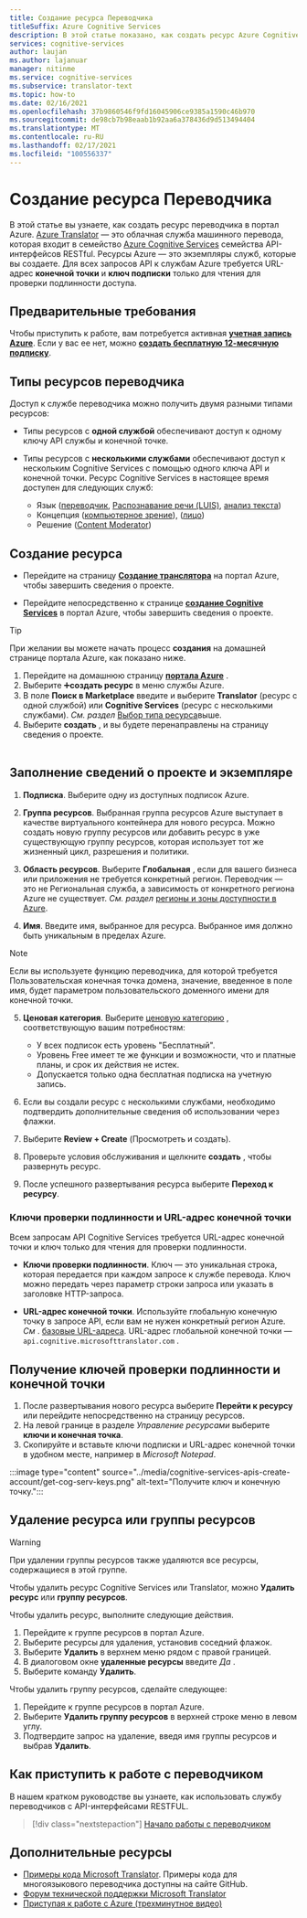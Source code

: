 ```yaml
---
title: Создание ресурса Переводчика
titleSuffix: Azure Cognitive Services
description: В этой статье показано, как создать ресурс Azure Cognitive Services Translator и получить ключ подписки и URL-адрес конечной точки.
services: cognitive-services
author: laujan
ms.author: lajanuar
manager: nitinme
ms.service: cognitive-services
ms.subservice: translator-text
ms.topic: how-to
ms.date: 02/16/2021
ms.openlocfilehash: 37b9860546f9fd16045906ce9385a1590c46b970
ms.sourcegitcommit: de98cb7b98eaab1b92aa6a378436d9d513494404
ms.translationtype: MT
ms.contentlocale: ru-RU
ms.lasthandoff: 02/17/2021
ms.locfileid: "100556337"
---
```

# <a name="create-a-translator-resource"></a>Создание ресурса Переводчика

В этой статье вы узнаете, как создать ресурс переводчика в портал Azure. [Azure Translator](translator-info-overview.md) — это облачная служба машинного перевода, которая входит в семейство [Azure Cognitive Services](../what-are-cognitive-services.md) семейства API-интерфейсов RESTful. Ресурсы Azure — это экземпляры служб, которые вы создаете. Для всех запросов API к службам Azure требуется URL-адрес **конечной точки** и **ключ подписки** только для чтения для проверки подлинности доступа.

## <a name="prerequisites"></a>Предварительные требования

Чтобы приступить к работе, вам потребуется активная [**учетная запись Azure**](https://azure.microsoft.com/free/cognitive-services/).  Если у вас ее нет, можно [**создать бесплатную 12-месячную подписку**](https://azure.microsoft.com/free/).

## <a name="translator-resource-types"></a>Типы ресурсов переводчика

Доступ к службе переводчика можно получить двумя разными типами ресурсов:

* Типы ресурсов с **одной службой** обеспечивают доступ к одному ключу API службы и конечной точке.  

* Типы ресурсов с **несколькими службами** обеспечивают доступ к нескольким Cognitive Services с помощью одного ключа API и конечной точки. Ресурс Cognitive Services в настоящее время доступен для следующих служб:
  * Язык ([переводчик](../translator/translator-info-overview.md), [Распознавание речи (LUIS)](../luis/what-is-luis.md), [анализ текста](../text-analytics/overview.md))  
  * Концепция ([компьютерное зрение](../computer-vision/overview.md)), ([лицо](../face/overview.md))  
  * Решение ([Content Moderator](../content-moderator/overview.md))  

## <a name="create-your-resource"></a>Создание ресурса

* Перейдите на страницу [**Создание транслятора**](https://ms.portal.azure.com/#create/Microsoft.CognitiveServicesTextTranslation) на портал Azure, чтобы завершить сведения о проекте.

* Перейдите непосредственно к странице [**создание Cognitive Services**](https://ms.portal.azure.com/#create/Microsoft.CognitiveServicesAllInOne) в портал Azure, чтобы завершить сведения о проекте.

>[!TIP]
>При желании вы можете начать процесс **создания** на домашней странице портала Azure, как показано ниже.
>
> 1. Перейдите на домашнюю страницу [**портала Azure**](https://ms.portal.azure.com/#home) .
> 1. Выберите ➕**создать ресурс**  в меню службы Azure.
>1. В поле **Поиск в Marketplace** введите и выберите **Translator** (ресурс с одной службой) или **Cognitive Services** (ресурс с несколькими службами).  *См. раздел* [Выбор типа ресурса](#create-your-resource)выше.
> 1. Выберите **создать** , и вы будете перенаправлены на страницу сведения о проекте.
><br/><br/>

## <a name="complete-your-project-and-instance-details"></a>Заполнение сведений о проекте и экземпляре

1. **Подписка**. Выберите одну из доступных подписок Azure.

1. **Группа ресурсов**. Выбранная группа ресурсов Azure выступает в качестве виртуального контейнера для нового ресурса. Можно создать новую группу ресурсов или добавить ресурс в уже существующую группу ресурсов, которая использует тот же жизненный цикл, разрешения и политики.

1. **Область ресурсов**. Выберите **Глобальная** , если для вашего бизнеса или приложения не требуется конкретный регион. Переводчик — это не Региональная служба, а зависимость от конкретного региона Azure не существует. *См. раздел* [регионы и зоны доступности в Azure](/azure/availability-zones/az-overview).

1. **Имя**. Введите имя, выбранное для ресурса. Выбранное имя должно быть уникальным в пределах Azure.

> [!NOTE]
> Если вы используете функцию переводчика, для которой требуется Пользовательская конечная точка домена, значение, введенное в поле имя, будет параметром пользовательского доменного имени для конечной точки.

5. **Ценовая категория**. Выберите [ценовую категорию](https://azure.microsoft.com/pricing/details/cognitive-services/translator) , соответствующую вашим потребностям:

   * У всех подписок есть уровень "Бесплатный".
   * Уровень Free имеет те же функции и возможности, что и платные планы, и срок их действия не истек.
   * Допускается только одна бесплатная подписка на учетную запись.</li></ul>

1. Если вы создали ресурс с несколькими службами, необходимо подтвердить дополнительные сведения об использовании через флажки.

1. Выберите **Review + Create** (Просмотреть и создать).

1. Проверьте условия обслуживания и щелкните **создать** , чтобы развернуть ресурс.

1. После успешного развертывания ресурса выберите **Переход к ресурсу**.

### <a name="authentication-keys-and-endpoint-url"></a>Ключи проверки подлинности и URL-адрес конечной точки

Всем запросам API Cognitive Services требуется URL-адрес конечной точки и ключ только для чтения для проверки подлинности.

* **Ключи проверки подлинности**. Ключ — это уникальная строка, которая передается при каждом запросе к службе перевода. Ключ можно передать через параметр строки запроса или указать в заголовке HTTP-запроса.

* **URL-адрес конечной точки**. Используйте глобальную конечную точку в запросе API, если вам не нужен конкретный регион Azure. *См* . [базовые URL-адреса](reference/v3-0-reference.md#base-urls). URL-адрес глобальной конечной точки — `api.cognitive.microsofttranslator.com` .

## <a name="get-your-authentication-keys-and-endpoint"></a>Получение ключей проверки подлинности и конечной точки

1. После развертывания нового ресурса выберите **Перейти к ресурсу** или перейдите непосредственно на страницу ресурсов.
1. На левой границе в разделе *Управление ресурсами* выберите **ключи и конечная точка**.
1. Скопируйте и вставьте ключи подписки и URL-адрес конечной точки в удобном месте, например в *Microsoft Notepad*.

:::image type="content" source="../media/cognitive-services-apis-create-account/get-cog-serv-keys.png" alt-text="Получите ключ и конечную точку.":::

## <a name="how-to-delete-a--resource-or-resource-group"></a>Удаление ресурса или группы ресурсов

> [!Warning]
> При удалении группы ресурсов также удаляются все ресурсы, содержащиеся в этой группе.

Чтобы удалить ресурс Cognitive Services или Translator, можно **Удалить ресурс** или **группу ресурсов**.

Чтобы удалить ресурс, выполните следующие действия.

1. Перейдите к группе ресурсов в портал Azure.
1. Выберите ресурсы для удаления, установив соседний флажок.
1. Выберите **Удалить** в верхнем меню рядом с правой границей.
1. В диалоговом окне **удаленные ресурсы** введите *Да* .
1. Выберите команду **Удалить**.

Чтобы удалить группу ресурсов, сделайте следующее:

1. Перейдите к группе ресурсов в портал Azure.
1. Выберите **Удалить группу ресурсов** в верхней строке меню в левом углу.
1. Подтвердите запрос на удаление, введя имя группы ресурсов и выбрав **Удалить**.

## <a name="how-to-get-started-with-translator"></a>Как приступить к работе с переводчиком

В нашем кратком руководстве вы узнаете, как использовать службу переводчиков с API-интерфейсами RESTFUL.

> [!div class="nextstepaction"]
> [Начало работы с переводчиком](quickstart-translator.md)

## <a name="more-resources"></a>Дополнительные ресурсы

* [Примеры кода Microsoft Translator](https://github.com/MicrosoftTranslator).  Примеры кода для многоязыкового переводчика доступны на сайте GitHub.
* [Форум технической поддержки Microsoft Translator](https://www.aka.ms/TranslatorForum)
* [Приступая к работе с Azure (трехминутное видео)](https://azure.microsoft.com/get-started/?b=16.24)
